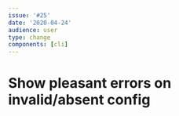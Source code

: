 ```yaml
---
issue: '#25'
date: '2020-04-24'
audience: user
type: change
components: [cli]
---
```


# Show pleasant errors on invalid/absent config
